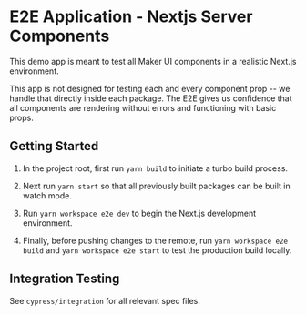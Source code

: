 # E2E Application - Nextjs Server Components

This demo app is meant to test all Maker UI components in a realistic Next.js environment.

This app is not designed for testing each and every component prop -- we handle that directly inside each package. The E2E gives us confidence that all components are rendering without errors and functioning with basic props.

## Getting Started

1. In the project root, first run `yarn build` to initiate a turbo build process.

2. Next run `yarn start` so that all previously built packages can be built in watch mode.

3. Run `yarn workspace e2e dev` to begin the Next.js development environment.

4. Finally, before pushing changes to the remote, run `yarn workspace e2e build` and `yarn workspace e2e start` to test the production build locally.

## Integration Testing

See `cypress/integration` for all relevant spec files.
